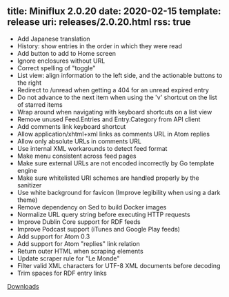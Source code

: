 title: Miniflux 2.0.20
date: 2020-02-15
template: release
uri: releases/2.0.20.html
rss: true
---

* Add Japanese translation
* History: show entries in the order in which they were read
* Add button to add to Home screen
* Ignore enclosures without URL
* Correct spelling of "toggle"
* List view: align information to the left side, and the actionable buttons to the right
* Redirect to /unread when getting a 404 for an unread expired entry
* Do not advance to the next item when using the 'v' shortcut on the list of starred items
* Wrap around when navigating with keyboard shortcuts on a list view
* Remove unused Feed.Entries and Entry.Category from API client
* Add comments link keyboard shortcut
* Allow application/xhtml+xml links as comments URL in Atom replies
* Allow only absolute URLs in comments URL
* Use internal XML workarounds to detect feed format
* Make menu consistent across feed pages
* Make sure external URLs are not encoded incorrectly by Go template engine
* Make sure whitelisted URI schemes are handled properly by the sanitizer
* Use white background for favicon (Improve legibility when using a dark theme)
* Remove dependency on Sed to build Docker images
* Normalize URL query string before executing HTTP requests
* Improve Dublin Core support for RDF feeds
* Improve Podcast support (iTunes and Google Play feeds)
* Add support for Atom 0.3
* Add support for Atom "replies" link relation
* Return outer HTML when scraping elements
* Update scraper rule for "Le Monde"
* Filter valid XML characters for UTF-8 XML documents before decoding
* Trim spaces for RDF entry links

[Downloads](https://github.com/miniflux/miniflux/releases/tag/2.0.20)
